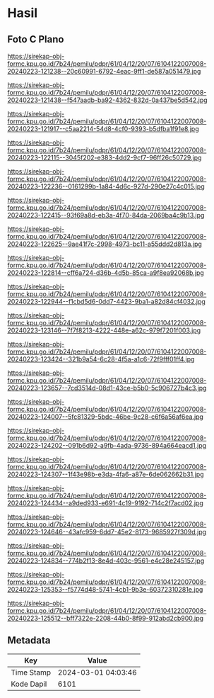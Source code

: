# Hasil

## Foto C Plano

https://sirekap-obj-formc.kpu.go.id/7b24/pemilu/pdpr/61/04/12/20/07/6104122007008-20240223-121238--20c60991-6792-4eac-9ff1-de587a051479.jpg

https://sirekap-obj-formc.kpu.go.id/7b24/pemilu/pdpr/61/04/12/20/07/6104122007008-20240223-121438--f547aadb-ba92-4362-832d-0a437be5d542.jpg

https://sirekap-obj-formc.kpu.go.id/7b24/pemilu/pdpr/61/04/12/20/07/6104122007008-20240223-121917--c5aa2214-54d8-4cf0-9393-b5dfba1f91e8.jpg

https://sirekap-obj-formc.kpu.go.id/7b24/pemilu/pdpr/61/04/12/20/07/6104122007008-20240223-122115--3045f202-e383-4dd2-9cf7-96ff26c50729.jpg

https://sirekap-obj-formc.kpu.go.id/7b24/pemilu/pdpr/61/04/12/20/07/6104122007008-20240223-122236--0161299b-1a84-4d6c-927d-290e27c4c015.jpg

https://sirekap-obj-formc.kpu.go.id/7b24/pemilu/pdpr/61/04/12/20/07/6104122007008-20240223-122415--93f69a8d-eb3a-4f70-84da-2069ba4c9b13.jpg

https://sirekap-obj-formc.kpu.go.id/7b24/pemilu/pdpr/61/04/12/20/07/6104122007008-20240223-122625--9ae41f7c-2998-4973-bc11-a55ddd2d813a.jpg

https://sirekap-obj-formc.kpu.go.id/7b24/pemilu/pdpr/61/04/12/20/07/6104122007008-20240223-122814--cff6a724-d36b-4d5b-85ca-a9f8ea92068b.jpg

https://sirekap-obj-formc.kpu.go.id/7b24/pemilu/pdpr/61/04/12/20/07/6104122007008-20240223-122944--f1cbd5d6-0dd7-4423-9ba1-a82d84cf4032.jpg

https://sirekap-obj-formc.kpu.go.id/7b24/pemilu/pdpr/61/04/12/20/07/6104122007008-20240223-123146--7f7f8213-4222-448e-a62c-979f7201f003.jpg

https://sirekap-obj-formc.kpu.go.id/7b24/pemilu/pdpr/61/04/12/20/07/6104122007008-20240223-123424--321b9a54-6c28-4f5a-a1c6-72f9fff01ff4.jpg

https://sirekap-obj-formc.kpu.go.id/7b24/pemilu/pdpr/61/04/12/20/07/6104122007008-20240223-123657--7cd3514d-08d1-43ce-b5b0-5c906727b4c3.jpg

https://sirekap-obj-formc.kpu.go.id/7b24/pemilu/pdpr/61/04/12/20/07/6104122007008-20240223-124007--5fc81329-5bdc-46be-9c28-c6f6a56af6ea.jpg

https://sirekap-obj-formc.kpu.go.id/7b24/pemilu/pdpr/61/04/12/20/07/6104122007008-20240223-124202--091b6d92-a9fb-4ada-9736-894a664eacd1.jpg

https://sirekap-obj-formc.kpu.go.id/7b24/pemilu/pdpr/61/04/12/20/07/6104122007008-20240223-124307--1f43e98b-e3da-4fa6-a87e-6de062662b31.jpg

https://sirekap-obj-formc.kpu.go.id/7b24/pemilu/pdpr/61/04/12/20/07/6104122007008-20240223-124434--a9ded933-e691-4c19-9192-714c2f7acd02.jpg

https://sirekap-obj-formc.kpu.go.id/7b24/pemilu/pdpr/61/04/12/20/07/6104122007008-20240223-124646--43afc959-6dd7-45e2-8173-9685927f309d.jpg

https://sirekap-obj-formc.kpu.go.id/7b24/pemilu/pdpr/61/04/12/20/07/6104122007008-20240223-124834--774b2f13-8e4d-403c-9561-e4c28e245157.jpg

https://sirekap-obj-formc.kpu.go.id/7b24/pemilu/pdpr/61/04/12/20/07/6104122007008-20240223-125353--f5774d48-5741-4cb1-9b3e-60372310281e.jpg

https://sirekap-obj-formc.kpu.go.id/7b24/pemilu/pdpr/61/04/12/20/07/6104122007008-20240223-125512--bff7322e-2208-44b0-8f99-912abd2cb900.jpg


## Metadata

| Key        | Value               |
| ---------- | ------------------- |
| Time Stamp | 2024-03-01 04:03:46 |
| Kode Dapil | 6101                |



